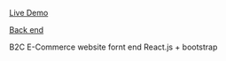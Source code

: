 [Live Demo](https://finalproject-client.herokuapp.com/)

[Back end](https://github.com/huangca/FinalProject-backend)
 
B2C E-Commerce website fornt end
React.js + bootstrap
